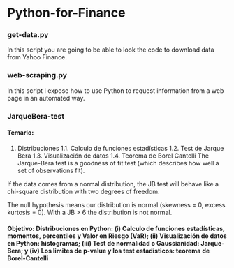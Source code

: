 # Python-for-Finance

### get-data.py
In this script you are going to be able to look the code to download data from Yahoo Finance.

### web-scraping.py
In this script I expose how to use Python to request information from a web page in an automated way.

### JarqueBera-test
#### Temario:
1. Distribuciones
1.1. Calculo de funciones estadísticas
1.2. Test de Jarque Bera
1.3. Visualización de datos
1.4. Teorema de Borel Cantelli
The Jarque-Bera test is a goodness of fit test (which describes how well a set of observations fit).

If the data comes from a normal distribution, the JB test will behave like a chi-square distribution with two degrees of freedom.

The null hypothesis means our distribution is normal (skewness = 0, excess kurtosis = 0). With a JB > 6 the distribution is not normal.

#### Objetivo: Distribuciones en Python: (i) Calculo de funciones estadísticas, momentos, percentiles y Valor en Riesgo (VaR); (ii) Visualización de datos en Python: histogramas; (iii) Test de normalidad o Gaussianidad: Jarque-Bera; y (iv) Los limites de p-value y los test estadísticos: teorema de Borel-Cantelli